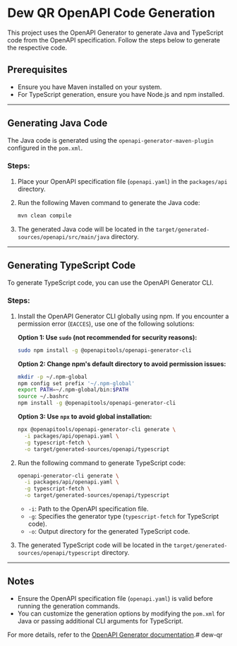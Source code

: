 # Dew QR OpenAPI Code Generation

This project uses the OpenAPI Generator to generate Java and TypeScript code from the OpenAPI specification. Follow the steps below to generate the respective code.

## Prerequisites

- Ensure you have Maven installed on your system.
- For TypeScript generation, ensure you have Node.js and npm installed.

---

## Generating Java Code

The Java code is generated using the `openapi-generator-maven-plugin` configured in the `pom.xml`.

### Steps:

1. Place your OpenAPI specification file (`openapi.yaml`) in the `packages/api` directory.
2. Run the following Maven command to generate the Java code:

   ```bash
   mvn clean compile
   ```

3. The generated Java code will be located in the `target/generated-sources/openapi/src/main/java` directory.

---

## Generating TypeScript Code

To generate TypeScript code, you can use the OpenAPI Generator CLI.

### Steps:

1. Install the OpenAPI Generator CLI globally using npm. If you encounter a permission error (`EACCES`), use one of the following solutions:

   **Option 1: Use `sudo` (not recommended for security reasons):**
   ```bash
   sudo npm install -g @openapitools/openapi-generator-cli
   ```

   **Option 2: Change npm's default directory to avoid permission issues:**
   ```bash
   mkdir -p ~/.npm-global
   npm config set prefix '~/.npm-global'
   export PATH=~/.npm-global/bin:$PATH
   source ~/.bashrc
   npm install -g @openapitools/openapi-generator-cli
   ```

   **Option 3: Use `npx` to avoid global installation:**
   ```bash
   npx @openapitools/openapi-generator-cli generate \
     -i packages/api/openapi.yaml \
     -g typescript-fetch \
     -o target/generated-sources/openapi/typescript
   ```

2. Run the following command to generate TypeScript code:

   ```bash
   openapi-generator-cli generate \
     -i packages/api/openapi.yaml \
     -g typescript-fetch \
     -o target/generated-sources/openapi/typescript
   ```

   - `-i`: Path to the OpenAPI specification file.
   - `-g`: Specifies the generator type (`typescript-fetch` for TypeScript code).
   - `-o`: Output directory for the generated TypeScript code.

3. The generated TypeScript code will be located in the `target/generated-sources/openapi/typescript` directory.

---

## Notes

- Ensure the OpenAPI specification file (`openapi.yaml`) is valid before running the generation commands.
- You can customize the generation options by modifying the `pom.xml` for Java or passing additional CLI arguments for TypeScript.

For more details, refer to the [OpenAPI Generator documentation](https://openapi-generator.tech/docs/).# dew-qr
